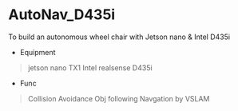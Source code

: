 # AutoNav_D435i 
To build an autonomous wheel chair with Jetson nano &amp; Intel D435i 


- Equipment
> jetson nano TX1
> Intel realsense D435i

- Func

> Collision Avoidance 
> Obj following 
> Navgation by VSLAM
